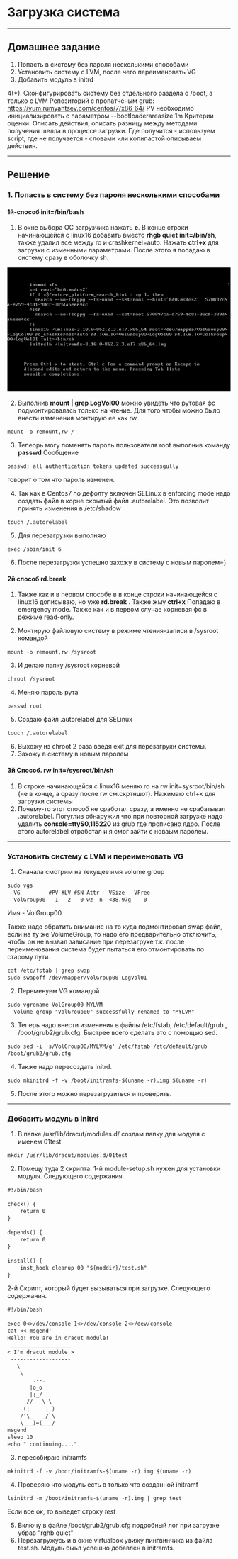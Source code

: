# Загрузка система

---

## Домашнее задание

1. Попасть в систему без пароля несколькими способами
2. Установить систему с LVM, после чего переименовать VG
3. Добавить модуль в initrd

4(\*). Сконфигурировать систему без отдельного раздела с /boot, а только с LVM
Репозиторий с пропатченым grub: https://yum.rumyantsev.com/centos/7/x86_64/
PV необходимо инициализировать с параметром --bootloaderareasize 1m
Критерии оценки: Описать действия, описать разницу между методами получения шелла в процессе загрузки.
Где получится - используем script, где не получается - словами или копипастой описываем действия.

---

## Решение

### 1. Попасть в систему без пароля несколькими способами
#### 1й-способ init=/bin/bash

1. В окне выбора ОС загрузчика нажать **e**. В конце строки начинающейся с linux16 добавить вместо **rhgb quiet** **init=/bin/sh**, также удалил все между ro и crashkernel=auto. Нажать **ctrl+x** для загрузки с изменными параметрами. После этого я попадаю в систему сразу в оболочку sh.

![Alt Text](screenshots/1.png)
 
2. Выполнив **mount | grep LogVol00** можно увидеть что рутовая фс подмонтировалась только на чтение. Для того чтобы можно было внести изменения монтирую ее как rw.
```
mount -o remount,rw /
```
3. Тепеорь могу поменять пароль пользователя root выполнив команду **passwd**
Сообщение 
```
passwd: all authentication tokens updated successgully
```
говорит о том что пароль изменен.

4. Так как в Centos7 по дефолту включен SELinux в enforcing mode надо создать файл в корне скрытый файл .autorelabel. Это позволит принять изменения в /etc/shadow

```
touch /.autorelabel
```

5. Для перезагрузки выполняю

```
exec /sbin/init 6
```

6. После перезагрузки успешно захожу в систему с новым паролем=)

#### 2й способ rd.break

1. Также как и в первом способе в в конце строки начинающейся с linux16 дописываю, но уже **rd.break** . Также жму **ctrl+x**
Попадаю в emergency mode. Также как и в первом случае корневая фс в режиме read-only.

2. Монтирую файловую систему в режиме чтения-записи в /sysroot командой
```
mount -o remount,rw /sysroot
``` 
3. И делаю папку /sysroot корневой 
```
chroot /sysroot
```
4. Меняю пароль рута
```
passwd root
```
5. Создаю файл .autorelabel для SELinux
```
touch /.autorelabel
```
6. Выхожу из chroot 2 раза введя exit для перезагруки системы. 
7. Захожу в систему в новым паролем

#### 3й Способ. rw init=/sysroot/bin/sh
1. В строке начинающейся с linux16 меняю ro на rw init=sysroot/bin/sh (не в конце, а сразу после rw см.скртншот). Нажимаю ctrl+x для загрузки системы
2. Почему-то этот способ не сработал сразу, а именно не срабатывал .autorelabel. Погуглив обнаружил что при повторной загрузке надо удалить **console=ttyS0,115220** из grub где прописано ядро. После этого autorelabel отработал и я смог зайти с новаым паролем.

---

### Установить систему с LVM и переименовать VG

1. Сначала смотрим на текущее имя volume group
```
sudo vgs
  VG         #PV #LV #SN Attr   VSize   VFree
  VolGroup00   1   2   0 wz--n- <38.97g    0 

```
Имя - VolGroup00

Также надо обратить внимание на то куда подмонтировал swap файл, если на ту же VolumeGroup, то надо его предварительно отключить, чтобы он не вызвал зависание при перезагруке т.к. после переименования система будет пытаться его отмонтировать по старому пути.
```
cat /etc/fstab | grep swap
sudo swapoff /dev/mapper/VolGroup00-LogVol01
```

2. Переменуем VG командой

```
sudo vgrename VolGroup00 MYLVM
  Volume group "VolGroup00" successfully renamed to "MYLVM"
```
3. Теперь надо внести изменения в файлы /etc/fstab, /etc/default/grub , /boot/grub2/grub.cfg. Быстрее всего сделать это с помощью sed.
```
sudo sed -i 's/VolGroup00/MYLVM/g' /etc/fstab /etc/default/grub /boot/grub2/grub.cfg
```
4. Также надо пересоздать initrd.

```
sudo mkinitrd -f -v /boot/initramfs-$(uname -r).img $(uname -r)
```

5. После этого можно перезагрузиться и проверить.

---

### Добавить модуль в initrd

1. В папке /usr/lib/dracut/modules.d/ создам папку для модуля с именем 01test
```
mkdir /usr/lib/dracut/modules.d/01test
```
2. Помещу туда 2 скрипта.
1-й module-setup.sh нужен для установки модуля. Следующего содержания.
```
#!/bin/bash

check() {
    return 0
}

depends() {
    return 0
}

install() {
    inst_hook cleanup 00 "${moddir}/test.sh"
}
```
2-й Скрипт, который будет вызываться при загрузке. Следующего содержания.
```
#!/bin/bash

exec 0<>/dev/console 1<>/dev/console 2<>/dev/console
cat <<'msgend'
Hello! You are in dracut module!
 ___________________
< I'm dracut module >
 -------------------
   \
    \
        .--.
       |o_o |
       |:_/ |
      //   \ \
     (|     | )
    /'\_   _/`\
    \___)=(___/
msgend
sleep 10
echo " continuing...."
```
3. пересобираю initramfs

```
mkinitrd -f -v /boot/initramfs-$(uname -r).img $(uname -r)
``` 

4. Проверяю что модуль есть в только что созданной initramf
```
lsinitrd -m /boot/initramfs-$(uname -r).img | grep test
```
Если все ок, то выведет строку *test*

5. Включу в файле /boot/grub2/grub.cfg подробный лог при загрузке убрав "rghb quiet"
6. Перезагружусь и в окне virtualbox увижу пингвинчика из файла test.sh. Модуль быьл успешно добавлен в initramfs.
